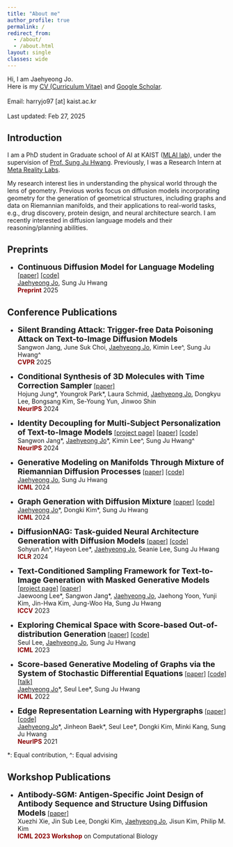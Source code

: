 ```yaml
---
title: "About me"
author_profile: true
permalink: /
redirect_from:
  - /about/
  - /about.html
layout: single
classes: wide
---
```

Hi, I am Jaehyeong Jo. <br>
Here is my [CV (Curriculum Vitae)](https://drive.google.com/file/d/1vFng6i3KV-WlSxZPBgkhrqZ4vGX4YZZS/view?usp=drive_link) and [Google Scholar](https://scholar.google.com/citations?user=sB2n9ncAAAAJ&hl=ko&oi=ao). <br>
<br>
Email: harryjo97 [at] kaist.ac.kr <br>
<br>
Last updated: Feb 27, 2025


## Introduction
I am a PhD student in Graduate school of AI at KAIST ([MLAI lab](https://www.mlai-kaist.com/)), under the supervision of [Prof. Sung Ju Hwang](http://www.sungjuhwang.com/). Previously, I was a Research Intern at [Meta Reality Labs](https://about.meta.com/realitylabs/).

My research interest lies in understanding the physical world through the lens of geometry. 
Previous works focus on diffusion models incorporating geometry for the generation of geometrical structures, including graphs and data on Riemannian manifolds, and their applications to real-world tasks, e.g., drug discovery, protein design, and neural architecture search.
I am recently interested in diffusion language models and their reasoning/planning abilities.


## Preprints 
- <font size="4"><b>Continuous Diffusion Model for Language Modeling</b></font> [[paper]](https://arxiv.org/abs/2502.11564) [[code]](https://github.com/harryjo97/RDLM) <br>
&#x200B;<U>Jaehyeong Jo</U>, Sung Ju Hwang <br>
<span style="color:darkred">**Preprint**</span> 2025

<!-- \*: Equal contribution, ^: Equal advising -->

## Conference Publications
- <font size="4"><b>Silent Branding Attack: Trigger-free Data Poisoning Attack on Text-to-Image Diffusion Models</b></font> <br>
&#x200B;Sangwon Jang, June Suk Choi, <U>Jaehyeong Jo</U>, Kimin Lee^, Sung Ju Hwang^ <br>
<span style="color:darkred">**CVPR**</span> 2025

- <font size="4"><b>Conditional Synthesis of 3D Molecules with Time Correction Sampler</b></font> [[paper]](https://arxiv.org/abs/2411.00551) <br>
&#x200B;Hojung Jung\*, Youngrok Park\*, Laura Schmid, <U>Jaehyeong Jo</U>, Dongkyu Lee, Bongsang Kim, Se-Young Yun, Jinwoo Shin<br>
<span style="color:darkred">**NeurIPS**</span> 2024

- <font size="4"><b>Identity Decoupling for Multi-Subject Personalization of Text-to-Image Models</b></font> [[project page]](https://mudi-t2i.github.io/) [[paper]](https://arxiv.org/abs/2404.04243) [[code]](https://github.com/agwmon/MuDI) <br>
&#x200B;Sangwon Jang\*, <U>Jaehyeong Jo</U>\*, Kimin Lee^, Sung Ju Hwang^ <br>
<span style="color:darkred">**NeurIPS**</span> 2024

- <font size="4"><b>Generative Modeling on Manifolds Through Mixture of Riemannian Diffusion Processes</b></font> [[paper]](https://arxiv.org/abs/2310.07216) [[code]](https://github.com/harryjo97/riemannian-diffusion-mixture/) <br>
&#x200B;<U>Jaehyeong Jo</U>, Sung Ju Hwang <br>
<span style="color:darkred">**ICML**</span> 2024

- <font size="4"><b>Graph Generation with Diffusion Mixture</b></font> [[paper]](https://arxiv.org/abs/2302.03596) [[code]](https://github.com/harryjo97/DruM/) <br>
&#x200B;<U>Jaehyeong Jo</U>\*, Dongki Kim\*, Sung Ju Hwang <br>
<span style="color:darkred">**ICML**</span> 2024

- <font size="4"><b>DiffusionNAG: Task-guided Neural Architecture Generation with Diffusion Models</b></font> [[paper]](https://arxiv.org/abs/2305.16943) [[code]](https://github.com/CownowAn/DiffusionNAG) <br>
Sohyun An\*, Hayeon Lee\*, <U>Jaehyeong Jo</U>, Seanie Lee, Sung Ju Hwang <br>
<span style="color:darkred">**ICLR**</span> 2024

- <font size="4"><b>Text-Conditioned Sampling Framework for Text-to-Image Generation with Masked Generative Models</b></font> [[project page]](https://hello3196.github.io/TCTS_FAS/) [[paper]](https://arxiv.org/abs/2304.01515) <br>
Jaewoong Lee\*, Sangwon Jang\*, <U>Jaehyeong Jo</U>, Jaehong Yoon, Yunji Kim, Jin-Hwa Kim, Jung-Woo Ha, Sung Ju Hwang <br>
<span style="color:darkred">**ICCV**</span> 2023

- <font size="4"><b>Exploring Chemical Space with Score-based Out-of-distribution Generation</b></font> [[paper]](https://arxiv.org/abs/2206.07632) [[code]](https://github.com/SeulLee05/MOOD) <br>
Seul Lee, <U>Jaehyeong Jo</U>, Sung Ju Hwang <br>
<span style="color:darkred">**ICML**</span> 2023

- <font size="4"><b>Score-based Generative Modeling of Graphs via the System of Stochastic Differential Equations</b></font> [[paper]](https://arxiv.org/abs/2202.02514) [[code]](https://github.com/harryjo97/GDSS) [[talk]](https://www.youtube.com/watch?v=UdZ4IL3ESAI&t=2668s) <br>
&#x200B;<U>Jaehyeong Jo</U>\*, Seul Lee\*, Sung Ju Hwang <br>
<span style="color:darkred">**ICML**</span> 2022

- <font size="4"><b>Edge Representation Learning with Hypergraphs</b></font> [[paper]](https://arxiv.org/abs/2106.15845) [[code]](https://github.com/harryjo97/EHGNN) <br>
&#x200B;<U>Jaehyeong Jo</U>\*, Jinheon Baek\*, Seul Lee\*, Dongki Kim, Minki Kang, Sung Ju Hwang <br>
<span style="color:darkred">**NeurIPS**</span> 2021

\*: Equal contribution, ^: Equal advising


## Workshop Publications 

- <font size="4"><b>Antibody-SGM: Antigen-Specific Joint Design of Antibody Sequence and Structure Using Diffusion Models</b></font> [[paper]](https://icml-compbio.github.io/2023/papers/WCBICML2023_paper143.pdf) <br>
Xuezhi Xie, Jin Sub Lee, Dongki Kim, &#x200B;<U>Jaehyeong Jo</U>, Jisun Kim, Philip M. Kim <br>
<span style="color:darkred">**ICML 2023 Workshop**</span> on Computational Biology